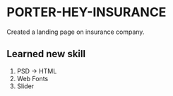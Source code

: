 # PORTER-HEY-INSURANCE
Created a landing page on insurance company.

## Learned new skill
1. PSD -> HTML
2. Web Fonts
3. Slider
